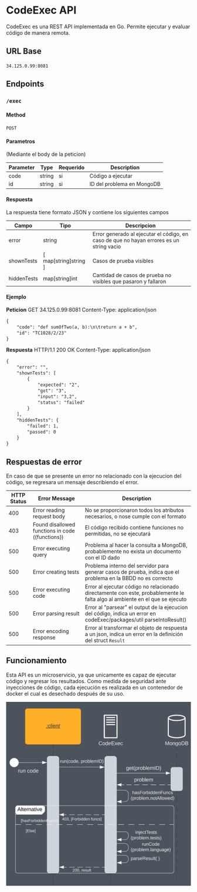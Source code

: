 # CodeExec API

CodeExec es una REST API implementada en Go. Permite ejecutar y evaluar código de manera remota.

## URL Base

`34.125.0.99:8081`

## Endpoints

### `/exec`

#### Method

`POST`

#### Parametros
(Mediante el body de la peticion)

| Parameter | Type   | Requerido | Description                                     |
| --------- | ------ | --------- | ----------------------------------------------- |
| code      | string | si        | Código a ejecutar                               |
| id        | string | si        | ID del problema en MongoDB                      |

#### Respuesta

La respuesta tiene formato JSON y contiene los siguientes campos

| Campo          | Tipo                  | Descripcion                                                                               |
| -------------- | --------------------- | -----------------------------------------------------------------                         |
| error          | string                | Error generado al ejecutar el código, en caso de que no hayan errores es un string vacio  |
| shownTests     | [ map[string]string ] | Casos de prueba visibles                                                                  |
| hiddenTests    | map[string]int        | Cantidad de casos de prueba no visibles que pasaron y fallaron                            |

#### Ejemplo
**Peticion**
GET 34.125.0.99:8081
Content-Type: application/json

```
{
    "code": "def sumOfTwo(a, b):\n\treturn a + b",
    "id": "TC1028/2/23"
}
```
**Respuesta**
HTTP/1.1 200 OK
Content-Type: application/json

```
{
    "error": "",
    "shownTests": [
        {
            "expected": "2",
            "got": "3",
            "input": "3,2",
            "status": "failed"
        }
    ],
    "hiddenTests": {
        "failed": 1,
        "passed": 0
    }
}
```

## Respuestas de error
En caso de que se presente un error no relacionado con la ejecucion del código, se regresara un mensaje describiendo el error. 

| HTTP Status | Error Message                                    | Description                                                                                                 |
| ----------- | ------------------------------------------------ | ----------------------------------------------------------------------------------------------------------- |
| 400         | Error reading request body                       | No se proporcionaron todos los atributos necesarios, o nose cumple con el formato                           |
| 403         | Found disallowed functions in code ({functions}) | El código recibido contiene funciones no permitidas, no se ejecutará                                        |   
| 500         | Error executing query                            | Problema al hacer la consulta a MongoDB, probablemente no exista un documento con el ID dado                |
| 500         | Error creating tests                             | Problema interno del servidor para generar casos de prueba, indica que el problema en la BBDD no es correcto|
| 500         | Error executing code                             | Error al ejecutar código no relacionado directamente con este, probablemente le falta algo al ambiente en el que se ejecuto|
| 500         | Error parsing result                             | Error al "parsear" el output de la ejecucion del código, indica un error en codeExec/packages/util parseIntoResult()|
| 500         | Error encoding response                          | Error al transformar el objeto de respuesta a un json, indica un error en la definición del struct `Result` |



## Funcionamiento
Esta API es un microservicio, ya que unicamente es capaz de ejecutar código y regresar los resultados. Como medida de seguridad ante inyecciones de código, cada ejecución es realizada en un contenedor de docker el cual es desechado después de su uso.

![Arquitectura](codeExecArq.png)
